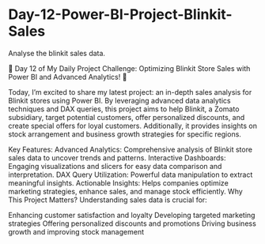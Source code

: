 # Day-12-Power-BI-Project-Blinkit-Sales
Analyse the blinkit sales data.

🌟 Day 12 of My Daily Project Challenge: Optimizing Blinkit Store Sales with Power BI and Advanced Analytics! 🌟

Today, I’m excited to share my latest project: an in-depth sales analysis for Blinkit stores using Power BI. By leveraging advanced data analytics techniques and DAX queries, this project aims to help Blinkit, a Zomato subsidiary, target potential customers, offer personalized discounts, and create special offers for loyal customers. Additionally, it provides insights on stock arrangement and business growth strategies for specific regions.

Key Features:
Advanced Analytics: Comprehensive analysis of Blinkit store sales data to uncover trends and patterns.
Interactive Dashboards: Engaging visualizations and slicers for easy data comparison and interpretation.
DAX Query Utilization: Powerful data manipulation to extract meaningful insights.
Actionable Insights: Helps companies optimize marketing strategies, enhance sales, and manage stock efficiently.
Why This Project Matters?
Understanding sales data is crucial for:

Enhancing customer satisfaction and loyalty
Developing targeted marketing strategies
Offering personalized discounts and promotions
Driving business growth and improving stock management
